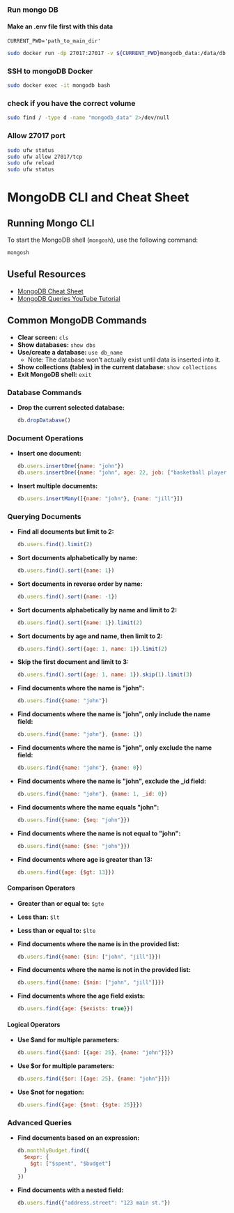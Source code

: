 ### Run mongo DB

#### Make an .env file first with this data
```
CURRENT_PWD='path_to_main_dir'
```

```bash
sudo docker run -dp 27017:27017 -v ${CURRENT_PWD}mongodb_data:/data/db --name mongodb --restart=always mongo:latest
```

### SSH to mongoDB Docker
```bash
sudo docker exec -it mongodb bash
```

### check if you have the correct volume
```bash
sudo find / -type d -name "mongodb_data" 2>/dev/null
```

### Allow 27017 port
```bash
sudo ufw status
sudo ufw allow 27017/tcp
sudo ufw reload
sudo ufw status
```

# MongoDB CLI and Cheat Sheet

## Running Mongo CLI
To start the MongoDB shell (`mongosh`), use the following command:
```bash
mongosh
```

## Useful Resources
- [MongoDB Cheat Sheet](https://www.mongodb.com/developer/products/mongodb/cheat-sheet/)
- [MongoDB Queries YouTube Tutorial](https://www.youtube.com/watch?v=ofme2o29ngU)

## Common MongoDB Commands
- **Clear screen:** `cls`
- **Show databases:** `show dbs`
- **Use/create a database:** `use db_name`
  - Note: The database won't actually exist until data is inserted into it.
- **Show collections (tables) in the current database:** `show collections`
- **Exit MongoDB shell:** `exit`

### Database Commands
- **Drop the current selected database:**
  ```javascript
  db.dropDatabase()
  ```

### Document Operations
- **Insert one document:**
  ```javascript
  db.users.insertOne({name: "john"})
  db.users.insertOne({name: "john", age: 22, job: ["basketball player", "shoe maker"]})
  ```

- **Insert multiple documents:**
  ```javascript
  db.users.insertMany([{name: "john"}, {name: "jill"}])
  ```

### Querying Documents
- **Find all documents but limit to 2:**
  ```javascript
  db.users.find().limit(2)
  ```

- **Sort documents alphabetically by name:**
  ```javascript
  db.users.find().sort({name: 1})
  ```

- **Sort documents in reverse order by name:**
  ```javascript
  db.users.find().sort({name: -1})
  ```

- **Sort documents alphabetically by name and limit to 2:**
  ```javascript
  db.users.find().sort({name: 1}).limit(2)
  ```

- **Sort documents by age and name, then limit to 2:**
  ```javascript
  db.users.find().sort({age: 1, name: 1}).limit(2)
  ```

- **Skip the first document and limit to 3:**
  ```javascript
  db.users.find().sort({age: 1, name: 1}).skip(1).limit(3)
  ```

- **Find documents where the name is "john":**
  ```javascript
  db.users.find({name: "john"})
  ```

- **Find documents where the name is "john", only include the name field:**
  ```javascript
  db.users.find({name: "john"}, {name: 1})
  ```

- **Find documents where the name is "john", only exclude the name field:**
  ```javascript
  db.users.find({name: "john"}, {name: 0})
  ```

- **Find documents where the name is "john", exclude the _id field:**
  ```javascript
  db.users.find({name: "john"}, {name: 1, _id: 0})
  ```

- **Find documents where the name equals "john":**
  ```javascript
  db.users.find({name: {$eq: "john"}})
  ```

- **Find documents where the name is not equal to "john":**
  ```javascript
  db.users.find({name: {$ne: "john"}})
  ```

- **Find documents where age is greater than 13:**
  ```javascript
  db.users.find({age: {$gt: 13}})
  ```

#### Comparison Operators
- **Greater than or equal to:** `$gte`
- **Less than:** `$lt`
- **Less than or equal to:** `$lte`

- **Find documents where the name is in the provided list:**
  ```javascript
  db.users.find({name: {$in: ["john", "jill"]}})
  ```

- **Find documents where the name is not in the provided list:**
  ```javascript
  db.users.find({name: {$nin: ["john", "jill"]}})
  ```

- **Find documents where the age field exists:**
  ```javascript
  db.users.find({age: {$exists: true}})
  ```

#### Logical Operators
- **Use $and for multiple parameters:**
  ```javascript
  db.users.find({$and: [{age: 25}, {name: "john"}]})
  ```

- **Use $or for multiple parameters:**
  ```javascript
  db.users.find({$or: [{age: 25}, {name: "john"}]})
  ```

- **Use $not for negation:**
  ```javascript
  db.users.find({age: {$not: {$gte: 25}}})
  ```

### Advanced Queries
- **Find documents based on an expression:**
  ```javascript
  db.monthlyBudget.find({
    $expr: {
      $gt: ["$spent", "$budget"]
    }
  })
  ```

- **Find documents with a nested field:**
  ```javascript
  db.users.find({"address.street": "123 main st."})
  ```